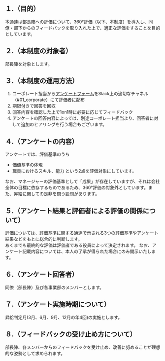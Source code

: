 ## １.（目的）
本通達は部長陣への評価について、360°評価（以下、本制度）を導入し、同僚・部下からのフィードバックを取り入れた上で、適正な評価をすることを目的としています。
## ２.（本制度の対象者）
部長陣を対象とします。
## ３.（本制度の運用方法）
1. コーポレート担当から[アンケートフォーム](https://forms.gle/VTVerXCaLbFGV67a6
)をSlack上の適切なチャネル（#01_corporate）にて評価者に配布
2. 期限付きで回答を回収
3. 回答内容を確認した上で1on1時に必要に応じてフィードバック
4. アンケートの回答内容によっては、別途コーポレート担当より、回答者に対して追加のヒアリングを行う場合もございます。
## ４.（アンケートの内容）
アンケートでは、評価基準のうち
- 価値基準の体現
- 職責におけるスキル、能力
という2点を評価対象にしています。  

なお、マネージャーの評価基準として「成果」が存在していますが、それは会社全体の目標に依存するものであるため、360°評価の対象外としています。また、昇給に関しての是非を問う設問があります。
## ５.（アンケート結果と評価者による評価の関係について）
評価については、[評価基準に関する通達](https://github.com/imejin-dev/constitution/blob/master/orders/%E8%A9%95%E4%BE%A1%E5%9F%BA%E6%BA%96%E3%81%AB%E9%96%A2%E3%81%99%E3%82%8B%E9%80%9A%E9%81%94.md)で示される3つの評価基準やアンケート結果などをもとに総合的に判断します。  
あくまでも最終的な評価は評価者である役員によって決定されます。
なお、アンケート記載内容については、本人の了承が得られた場合にのみ開示いたします。
## ６.（アンケート回答者）
同僚（部長陣）及び各事業部のメンバーとします。
## ７.（アンケート実施時期について）
昇給判定月(3月、6月、9月、12月の年4回)の実施とします。
## ８.（フィードバックの受け止め方について）
部長陣、各メンバーからのフィードバックを受け止め、改善に努めることが理想的な姿勢として求められます。  
